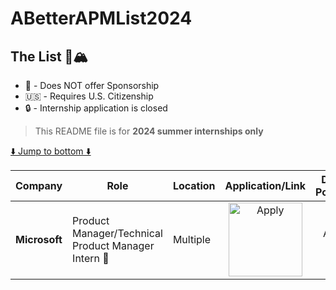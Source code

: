 # ABetterAPMList2024

## The List 🚴🏔

 - 🛂 - Does NOT offer Sponsorship
 - 🇺🇸 - Requires U.S. Citizenship
 - 🔒 - Internship application is closed

> This README file is for **2024 summer internships only**

[⬇️ Jump to bottom ⬇️]()
<!-- Please leave a one line gap between this and the table TABLE_START (DO NOT CHANGE THIS LINE) -->

| Company | Role | Location | Application/Link | Date Posted |
| --- | --- | --- | :---: | :---: |
| **Microsoft** | Product Manager/Technical Product Manager Intern 🛂 | Multiple | <a href="https://jobs.careers.microsoft.com/global/en/job/1605913"><img src="https://i.imgur.com/u1KNU8z.png" width="118" alt="Apply"></a> | Aug 15 |

